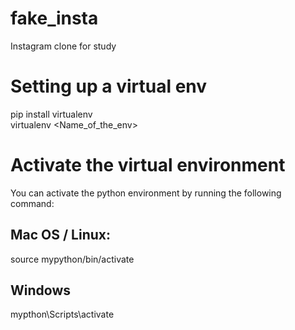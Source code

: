 # fake_insta
Instagram clone for study

# Setting up a virtual env
pip install virtualenv \
virtualenv <Name_of_the_env>

# Activate the virtual environment
You can activate the python environment by running the following command:

## Mac OS / Linux:
source mypython/bin/activate
## Windows
mypthon\Scripts\activate